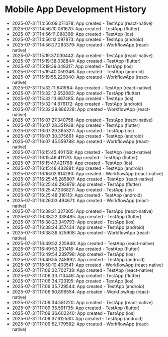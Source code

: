 # Mobile App Development History

- 2025-07-31T14:56:09.071078: App created - TestApp (react-native)
- 2025-07-31T14:56:10.081670: App created - TestApp (flutter)
- 2025-07-31T14:56:11.088396: App created - TestApp (ios)
- 2025-07-31T14:56:12.097873: App created - TestApp (android)
- 2025-07-31T14:56:27.283379: App created - WorkflowApp (react-native)
- 2025-07-31T15:19:37.030442: App created - TestApp (react-native)
- 2025-07-31T15:19:38.038844: App created - TestApp (flutter)
- 2025-07-31T15:19:39.048317: App created - TestApp (ios)
- 2025-07-31T15:19:40.059346: App created - TestApp (android)
- 2025-07-31T15:19:55.229040: App created - WorkflowApp (react-native)
- 2025-07-31T15:32:11.641984: App created - TestApp (react-native)
- 2025-07-31T15:32:12.652083: App created - TestApp (flutter)
- 2025-07-31T15:32:13.667485: App created - TestApp (ios)
- 2025-07-31T15:32:14.676172: App created - TestApp (android)
- 2025-07-31T15:32:29.886228: App created - WorkflowApp (react-native)
- 2025-07-31T16:07:27.340758: App created - TestApp (react-native)
- 2025-07-31T16:07:28.351938: App created - TestApp (flutter)
- 2025-07-31T16:07:29.365327: App created - TestApp (ios)
- 2025-07-31T16:07:30.375661: App created - TestApp (android)
- 2025-07-31T16:07:45.559788: App created - WorkflowApp (react-native)
- 2025-07-31T16:15:45.401158: App created - TestApp (react-native)
- 2025-07-31T16:15:46.411170: App created - TestApp (flutter)
- 2025-07-31T16:15:47.421768: App created - TestApp (ios)
- 2025-07-31T16:15:48.432881: App created - TestApp (android)
- 2025-07-31T16:16:03.614290: App created - WorkflowApp (react-native)
- 2025-07-31T16:25:45.285807: App created - TestApp (react-native)
- 2025-07-31T16:25:46.293979: App created - TestApp (flutter)
- 2025-07-31T16:25:47.306827: App created - TestApp (ios)
- 2025-07-31T16:25:48.316113: App created - TestApp (android)
- 2025-07-31T16:26:03.494671: App created - WorkflowApp (react-native)
- 2025-07-31T16:38:21.327305: App created - TestApp (react-native)
- 2025-07-31T16:38:22.338485: App created - TestApp (flutter)
- 2025-07-31T16:38:23.349793: App created - TestApp (ios)
- 2025-07-31T16:38:24.357434: App created - TestApp (android)
- 2025-07-31T16:38:39.525908: App created - WorkflowApp (react-native)
- 2025-07-31T16:49:52.225940: App created - TestApp (react-native)
- 2025-07-31T16:49:53.231416: App created - TestApp (flutter)
- 2025-07-31T16:49:54.239798: App created - TestApp (ios)
- 2025-07-31T16:49:55.248892: App created - TestApp (android)
- 2025-07-31T16:50:10.403541: App created - WorkflowApp (react-native)
- 2025-07-31T17:06:32.702738: App created - TestApp (react-native)
- 2025-07-31T17:06:33.713449: App created - TestApp (flutter)
- 2025-07-31T17:06:34.723195: App created - TestApp (ios)
- 2025-07-31T17:06:35.729544: App created - TestApp (android)
- 2025-07-31T17:06:50.896554: App created - WorkflowApp (react-native)
- 2025-07-31T17:09:34.581220: App created - TestApp (react-native)
- 2025-07-31T17:09:35.591735: App created - TestApp (flutter)
- 2025-07-31T17:09:36.602240: App created - TestApp (ios)
- 2025-07-31T17:09:37.612530: App created - TestApp (android)
- 2025-07-31T17:09:52.779582: App created - WorkflowApp (react-native)
